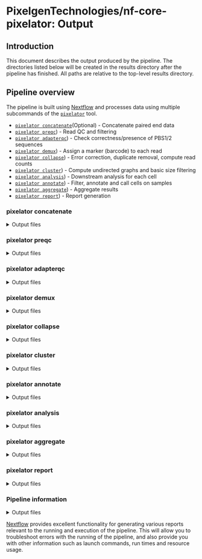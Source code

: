 # PixelgenTechnologies/nf-core-pixelator: Output

## Introduction

This document describes the output produced by the pipeline.
The directories listed below will be created in the results directory after the pipeline has finished. All paths are relative to the top-level results directory.

<!-- TODO nf-core: Write this documentation describing your workflow's output -->

## Pipeline overview

The pipeline is built using [Nextflow](https://www.nextflow.io/) and processes data using multiple subcommands of the [`pixelator`](https://github.com/PixelgenTechnologies/pixelator) tool.

- [`pixelator concatenate`](#pixelator-concatenate)(Optional) - Concatenate paired end data
- [`pixelator preqc`](#pixelator-preqc)) - Read QC and filtering
- [`pixelator adapterqc`](#pixelator-adapterqc)) - Check correctness/presence of PBS1/2 sequences
- [`pixelator demux`](#pixelator-demux)) - Assign a marker (barcode) to each read
- [`pixelator collapse`](#pixelator-collapse)) - Error correction, duplicate removal, compute read counts
- [`pixelator cluster`](#pixelator-cluster)) - Compute undirected graphs and basic size filtering
- [`pixelator analysis`](#pixelator-analysis)) - Downstream analysis for each cell
- [`pixelator annotate`](#pixelator-annotate)) - Filter, annotate and call cells on samples
- [`pixelator aggregate`](#pixelator-aggregate)) - Aggregate results
- [`pixelator report`](#pixelator-report)) - Report generation

### pixelator concatenate

<details markdown="1">
<summary>Output files</summary>

- `pixelator`
  - `concatenate`
    - `*merged.fastq.gz`: Concatenated R1 and R2 reads.
  - `/logs` - `*pixelator-concatenate.log`: Pixelator concatenate log output.
  </details>

### pixelator preqc

<details markdown="1">
<summary>Output files</summary>

- `pixelator`
  - `preqc`
    - `*processed.fastq.gz`: Processed reads.
    - `*failed.fastq.gz`: Discarded reads.
    - `*report.html`: Fastp html report.
    - `*report.json`: Fastp json report.
  - `/logs` - `*pixelator-preqc.log`: Pixelator preqc log output.
  </details>

### pixelator adapterqc

<details markdown="1">
<summary>Output files</summary>

- `pixelator`
  - `adapterqc`
    - `*processed.fastq.gz`: Processed reads.
    - `*failed.fastq.gz`: Discarded reads.
    - `*report.json`: Cutadapt json report.
  - `/logs` - `*pixelator-adapterqc.log`: Pixelator adapterqc log output.
  </details>

### pixelator demux

<details markdown="1">
<summary>Output files</summary>

- `pixelator`
  - `adapterqc`
    - `*processed-*-.fastq.gz`: Reads demultiplexed per antibody.
    - `*report.json`: Cutadapt json report.
  - `/logs` - `*pixelator-demultiplex.log`: Pixelator adapterqc log output.
  </details>

### pixelator collapse

<details markdown="1">
<summary>Output files</summary>

- `pixelator`
  - `adapterqc`
    - `*.collapse.csv`: Edge list matrix.
    - `*collapse.json`: Statistics.
  - `/logs` - `*pixelator-collapse.log`: Pixelator collapse log output.
  </details>

### pixelator cluster

<details markdown="1">
<summary>Output files</summary>

- `pixelator`
  - `cluster`
    - `<sample-id>.components_recovered.csv`
    - `<sample-id>.data_summary.png`
    - `<sample-id>.raw_anndata.h5ad`
    - `<sample-id>.raw_antibody_metrics.csv`
    - `<sample-id>.raw_antibody_metrics.png`
    - `<sample-id>.raw_components_antibody.csv`
    - `<sample-id>.raw_components_dist.png`
    - `<sample-id>.raw_components_metrics.csv`
    - `<sample-id>.raw_pixel_data.csv`
    - `<sample-id>.report.json`
  - `/logs` - `*pixelator-cluster.log`: Pixelator cluster log output.
  </details>

### pixelator annotate

<details markdown="1">
<summary>Output files</summary>

- `pixelator`
  - `annotate`
  - `<sample-id>.data_summary.png`
  - `<sample-id>.filtered_anndata.h5ad`
  - `<sample-id>.filtered_antibody_metrics.csv`
  - `<sample-id>.filtered_antibody_metrics.png`
  - `<sample-id>.filtered_components_antibody.csv`
  - `<sample-id>.filtered_components_dist.png`
  - `<sample-id>.filtered_components_metrics.csv`
  - `<sample-id>.filtered_pixel_data.csv`
  - `<sample-id>.report.json`
  - `/logs` - `*pixelator-annotate.log`: Pixelator cluster log output.
  </details>

### pixelator analysis

<details markdown="1">
<summary>Output files</summary>

- `pixelator`
  - `analysis`
    - `<sample-name>.anndata.h5ad`
    - `<sample-name>.polarization_boxplot.png`
    - `<sample-name>.polarization_heatmap.png`
    - `<sample-name>.polarization_matrix.csv`
    - `<sample-name>.report.json`
  - `/logs` - `*pixelator-analysis.log`: Pixelator analysis log output.

</details>

### pixelator aggregate

<details markdown="1">
<summary>Output files</summary>

- `pixelator`
  - `aggregate`
    - `<sample-name>.merged_anndata.h5ad`: Anndata object with aggregated data of multiple samples
  - `/logs` - `*pixelator-report.log`: Pixelator report log output.
  </details>

### pixelator report

<details markdown="1">
<summary>Output files</summary>

- `pixelator`
  - `reports/report`
    - `antibody_counts.html`:
    - `clusters_dist.html`:
    - `report.html`:
    - `summary_stats.html`:
  - `/logs` - `*pixelator-report.log`: Pixelator report log output.
  </details>

### Pipeline information

<details markdown="1">
<summary>Output files</summary>

- `pipeline_info/`
  - Reports generated by Nextflow: `execution_report.html`, `execution_timeline.html`, `execution_trace.txt` and `pipeline_dag.dot`/`pipeline_dag.svg`.
  - Reports generated by the pipeline: `pipeline_report.html`, `pipeline_report.txt` and `software_versions.yml`. The `pipeline_report*` files will only be present if the `--email` / `--email_on_fail` parameter's are used when running the pipeline.
  - Reformatted samplesheet files used as input to the pipeline: `samplesheet.valid.csv`.
  - Metadata file with software versions, environment information and pipeline configuration for debugging: 'metadata.json'

</details>

[Nextflow](https://www.nextflow.io/docs/latest/tracing.html) provides excellent functionality for generating various reports relevant to the running and execution of the pipeline. This will allow you to troubleshoot errors with the running of the pipeline, and also provide you with other information such as launch commands, run times and resource usage.
